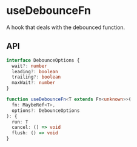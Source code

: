 # useDebounceFn

A hook that deals with the debounced function.

## API

```ts
interface DebounceOptions {
  wait?: number
  leading?: boolean
  trailing?: boolean
  maxWait?: number
}

function useDebounceFn<T extends Fn<unknown>>(
  fn: MaybeRef<T>,
  options?: DebounceOptions
): {
  run: T
  cancel: () => void
  flush: () => void
}
```
